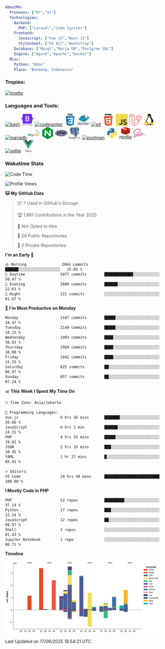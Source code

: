 ```yaml
AboutMe:
  Pronouns: ["Mr","Sr"]
  Technologies:
    Backend:
      PHP: ["Laravel","Code Igniter"]
    Frontend:
      Javascript: ["Vue JS","Nuxt JS"]
      Stylesheet: ["UI Kit","Bootstrap"]
    Database: ["Mysql","Maria DB","Postgree SQL"]
    Engine: ["NginX","Apache","Docker"]
  Misc:
    Python: "Odoo"
    Place: "Bandung, Indonesia"
```
### Tropies:

[![trophy](https://github-profile-trophy.vercel.app/?username=vheins&rank=-C,-B)](https://github.com/vheins)

### Languages and Tools:

[<img src="https://www.vectorlogo.zone/logos/gnu_bash/gnu_bash-icon.svg" alt="bash" width="40" height="40"/>](https://www.gnu.org/software/bash/)
[<img src="https://raw.githubusercontent.com/devicons/devicon/master/icons/bootstrap/bootstrap-plain-wordmark.svg" alt="bootstrap" width="40" height="40"/>](https://getbootstrap.com)
[<img src="https://cdn.worldvectorlogo.com/logos/codeigniter.svg" alt="codeigniter" width="40" height="40"/>](https://codeigniter.com)
[<img src="https://raw.githubusercontent.com/devicons/devicon/master/icons/css3/css3-original-wordmark.svg" alt="css3" width="40" height="40"/>](https://www.w3schools.com/css/)
[<img src="https://raw.githubusercontent.com/devicons/devicon/master/icons/docker/docker-original-wordmark.svg" alt="docker" width="40" height="40"/>](https://www.docker.com/)
[<img src="https://www.vectorlogo.zone/logos/git-scm/git-scm-icon.svg" alt="git" width="40" height="40"/>](https://git-scm.com/)
[<img src="https://raw.githubusercontent.com/devicons/devicon/master/icons/html5/html5-original-wordmark.svg" alt="html5" width="40" height="40"/>](https://www.w3.org/html/)
[<img src="https://raw.githubusercontent.com/devicons/devicon/master/icons/javascript/javascript-original.svg" alt="javascript" width="40" height="40"/>](https://developer.mozilla.org/en-US/docs/Web/JavaScript)
[<img src="https://raw.githubusercontent.com/devicons/devicon/master/icons/laravel/laravel-original.svg" alt="laravel" width="40" height="40"/>](https://laravel.com/)
[<img src="https://raw.githubusercontent.com/devicons/devicon/master/icons/linux/linux-original.svg" alt="linux" width="40" height="40"/>](https://www.linux.org/)
[<img src="https://www.vectorlogo.zone/logos/mariadb/mariadb-icon.svg" alt="mariadb" width="40" height="40"/>](https://mariadb.org/)
[<img src="https://raw.githubusercontent.com/devicons/devicon/master/icons/mysql/mysql-original-wordmark.svg" alt="mysql" width="40" height="40"/>](https://www.mysql.com/)
[<img src="https://raw.githubusercontent.com/devicons/devicon/master/icons/nginx/nginx-original.svg" alt="nginx" width="40" height="40"/>](https://www.nginx.com)
[<img src="https://raw.githubusercontent.com/devicons/devicon/master/icons/php/php-original.svg" alt="php" width="40" height="40"/>](https://www.php.net)
[<img src="https://raw.githubusercontent.com/devicons/devicon/master/icons/postgresql/postgresql-original-wordmark.svg" alt="postgresql" width="40" height="40"/>](https://www.postgresql.org)
[<img src="https://www.vectorlogo.zone/logos/getpostman/getpostman-icon.svg" alt="postman" width="40" height="40"/>](https://postman.com)
[<img src="https://raw.githubusercontent.com/devicons/devicon/master/icons/python/python-original.svg" alt="python" width="40" height="40"/>](https://www.python.org)
[<img src="https://raw.githubusercontent.com/devicons/devicon/master/icons/redis/redis-original-wordmark.svg" alt="redis" width="40" height="40"/>](https://redis.io)
[<img src="https://raw.githubusercontent.com/devicons/devicon/master/icons/sass/sass-original.svg" alt="sass" width="40" height="40"/>](https://sass-lang.com)
[<img src="https://www.vectorlogo.zone/logos/sqlite/sqlite-icon.svg" alt="sqlite" width="40" height="40"/>](https://www.sqlite.org/)
[<img src="https://raw.githubusercontent.com/devicons/devicon/master/icons/vuejs/vuejs-original-wordmark.svg" alt="vuejs" width="40" height="40"/>](https://vuejs.org/)

### Wakatime Stats

<!--START_SECTION:waka-->
![Code Time](http://img.shields.io/badge/Code%20Time-2%2C863%20hrs%2013%20mins-blue)

![Profile Views](http://img.shields.io/badge/Profile%20Views-0-blue)

**🐱 My GitHub Data** 

> 📦 ? Used in GitHub's Storage 
 > 
> 🏆 1,881 Contributions in the Year 2025
 > 
> 🚫 Not Opted to Hire
 > 
> 📜 29 Public Repositories 
 > 
> 🔑 0 Private Repositories 
 > 
**I'm an Early 🐤** 

```text
🌞 Morning                2964 commits        ██████░░░░░░░░░░░░░░░░░░░   25.03 % 
🌆 Daytime                5977 commits        █████████████░░░░░░░░░░░░   50.47 % 
🌃 Evening                2680 commits        ██████░░░░░░░░░░░░░░░░░░░   22.63 % 
🌙 Night                  221 commits         ░░░░░░░░░░░░░░░░░░░░░░░░░   01.87 % 
```
📅 **I'm Most Productive on Monday** 

```text
Monday                   2187 commits        █████░░░░░░░░░░░░░░░░░░░░   18.47 % 
Tuesday                  2149 commits        █████░░░░░░░░░░░░░░░░░░░░   18.15 % 
Wednesday                1993 commits        ████░░░░░░░░░░░░░░░░░░░░░   16.83 % 
Thursday                 1989 commits        ████░░░░░░░░░░░░░░░░░░░░░   16.80 % 
Friday                   1842 commits        ████░░░░░░░░░░░░░░░░░░░░░   15.55 % 
Saturday                 825 commits         ██░░░░░░░░░░░░░░░░░░░░░░░   06.97 % 
Sunday                   857 commits         ██░░░░░░░░░░░░░░░░░░░░░░░   07.24 % 
```


📊 **This Week I Spent My Time On** 

```text
🕑︎ Time Zone: Asia/Jakarta

💬 Programming Languages: 
Vue.js                   6 hrs 36 mins       ███████░░░░░░░░░░░░░░░░░░   26.66 % 
JavaScript               6 hrs 1 min         ██████░░░░░░░░░░░░░░░░░░░   24.31 % 
PHP                      4 hrs 54 mins       █████░░░░░░░░░░░░░░░░░░░░   19.82 % 
JSON                     2 hrs 35 mins       ███░░░░░░░░░░░░░░░░░░░░░░   10.45 % 
YAML                     1 hr 27 mins        █░░░░░░░░░░░░░░░░░░░░░░░░   05.91 % 

🔥 Editors: 
VS Code                  24 hrs 48 mins      █████████████████████████   100.00 % 
```

**I Mostly Code in PHP** 

```text
PHP                      52 repos            █████████░░░░░░░░░░░░░░░░   37.14 % 
Python                   17 repos            ███░░░░░░░░░░░░░░░░░░░░░░   12.14 % 
JavaScript               12 repos            ██░░░░░░░░░░░░░░░░░░░░░░░   08.57 % 
Shell                    2 repos             ░░░░░░░░░░░░░░░░░░░░░░░░░   01.43 % 
Jupyter Notebook         1 repo              ░░░░░░░░░░░░░░░░░░░░░░░░░   00.71 % 
```



**Timeline**

![Lines of Code chart](https://raw.githubusercontent.com/vheins/vheins/main/assets/bar_graph.png)


 Last Updated on 17/06/2025 18:54:21 UTC
<!--END_SECTION:waka-->
